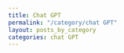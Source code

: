 ```yaml
---
title: Chat GPT
permalink: "/category/chat GPT"
layout: posts_by_category
categories: chat GPT
---
```


